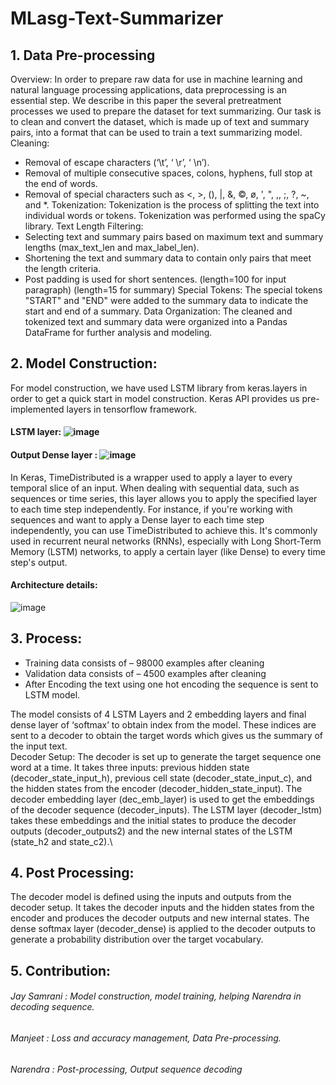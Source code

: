 # MLasg-Text-Summarizer
## 1. Data Pre-processing
Overview:
In order to prepare raw data for use in machine learning and natural language processing applications, data preprocessing is an essential step. We describe in this paper the several pretreatment processes we used to prepare the dataset for text summarizing. Our task is to clean and convert the dataset, which is made up of text and summary pairs, into a format that can be used to train a text summarizing model.
Cleaning: 
-	Removal of escape characters (‘\t’, ‘ \r’, ‘ \n’).
-	Removal of multiple consecutive spaces, colons, hyphens, full stop at the end of words.
-	Removal of special characters such as <, >, (), |, &, ©, ø, ', ", ,, ;, ?, ~, and *.
Tokenization:
	Tokenization is the process of splitting the text into individual words or tokens. Tokenization was performed using the spaCy library.
Text Length Filtering: 
-	Selecting text and summary pairs based on maximum text and summary lengths (max_text_len and max_label_len).
-	Shortening the text and summary data to contain only pairs that meet the length criteria.
- 	Post padding is used for short sentences. (length=100 for input paragraph) (length=15 for summary)
Special Tokens: 
The special tokens "START" and "END" were added to the summary data to indicate the start and end of a summary. 
Data Organization:
The cleaned and tokenized text and summary data were organized into a Pandas DataFrame for further analysis and modeling.

## 2. Model Construction:
For model construction, we have used LSTM library from keras.layers in order to get a quick start in model construction. Keras API provides us pre-implemented layers in tensorflow framework.
#### LSTM layer: ![image](https://github.com/JaySamrani/MLasg-Text-Summarizer/assets/111739529/971a9594-988d-4e11-b774-885dd685afe3)
#### Output Dense layer : ![image](https://github.com/JaySamrani/MLasg-Text-Summarizer/assets/111739529/03eba3f3-4de8-4dcb-adca-3d99dac7db27)

In Keras, TimeDistributed is a wrapper used to apply a layer to every temporal slice of an input. When dealing with sequential data, such as sequences or time series, this layer allows you to apply the specified layer to each time step independently. For instance, if you're working with sequences and want to apply a Dense layer to each time step independently, you can use TimeDistributed to achieve this. It's commonly used in recurrent neural networks (RNNs), especially with Long Short-Term Memory (LSTM) networks, to apply a certain layer (like Dense) to every time step's output.

#### Architecture details:
![image](https://github.com/JaySamrani/MLasg-Text-Summarizer/assets/111739529/9e5a357c-4d9a-450c-be48-71f3d5a11667)

## 3. Process:
- Training data consists of – 98000 examples after cleaning
- Validation data consists of – 4500 examples after cleaning
- After Encoding the text using one hot encoding the sequence is sent to LSTM model.

The model consists of 4 LSTM Layers and 2 embedding layers and final dense layer of ‘softmax’ to obtain index from the model. These indices are sent to a decoder to obtain the target words which gives us the summary of the input text. \
Decoder Setup: The decoder is set up to generate the target sequence one word at a time. It takes three inputs: previous hidden state (decoder_state_input_h), previous cell state (decoder_state_input_c), and the hidden states from the encoder (decoder_hidden_state_input). The decoder embedding layer (dec_emb_layer) is used to get the embeddings of the decoder sequence (decoder_inputs). The LSTM layer (decoder_lstm) takes these embeddings and the initial states to produce the decoder outputs (decoder_outputs2) and the new internal states of the LSTM (state_h2 and state_c2).\
## 4. Post Processing: 
The decoder model is defined using the inputs and outputs from the decoder setup. It takes the decoder inputs and the hidden states from the encoder and produces the decoder outputs and new internal states. The dense softmax layer (decoder_dense) is applied to the decoder outputs to generate a probability distribution over the target vocabulary.

## 5. Contribution:
###### Jay Samrani : Model construction, model training, helping Narendra in decoding sequence. 
###### Manjeet : Loss and accuracy management, Data Pre-processing. 
###### Narendra : Post-processing, Output sequence decoding 
